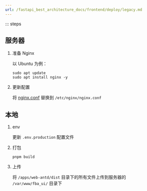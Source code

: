 ```yaml
---
url: /fastapi_best_architecture_docs/frontend/deploy/legacy.md
---
```

::: steps

## 服务器

1. 准备 Nginx

   以 Ubuntu 为例：

   ```shell
   sudo apt update
   sudo apt install nginx -y
   ```

2. 更新配置

   将 [nginx.conf](https://github.com/fastapi-practices/fastapi_best_architecture_ui/blob/master/scripts/deploy/nginx.conf)
   替换到 `/etc/nginx/nginx.conf`

## 本地

1. env

   更新 `.env.production` 配置文件

2. 打包

   ```shell
   pnpm build
   ```

3. 上传

   将 `/apps/web-antd/dist` 目录下的所有文件上传到服务器的 `/var/www/fba_ui/` 目录下
